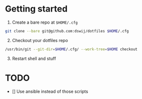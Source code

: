 # Getting started

1. Create a bare repo at `$HOME/.cfg`
```sh 
git clone --bare git@github.com:dswij/dotfiles $HOME/.cfg
```

2. Checkout your dotfiles repo
```sh
/usr/bin/git --git-dir=$HOME/.cfg/ --work-tree=$HOME checkout
```

3. Restart shell and stuff

# TODO

- [] Use ansible instead of those scripts
